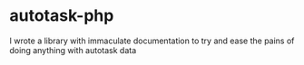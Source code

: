 # autotask-php

I wrote a library with immaculate documentation to try and ease the pains of doing anything with autotask data
